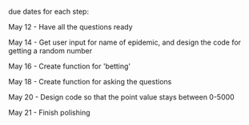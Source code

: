 due dates for each step:

May 12 - Have all the questions ready

May 14 - Get user input for name of epidemic, and design the code for getting a random number

May 16 - Create function for 'betting'

May 18 - Create function for asking the questions

May 20 - Design code so that the point value stays between 0-5000

May 21 - Finish polishing
